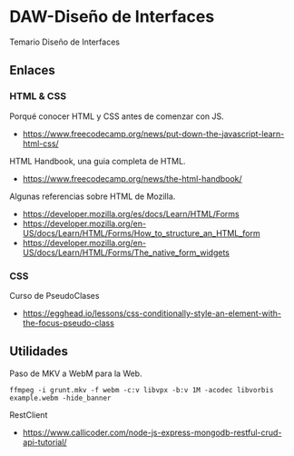# DAW-Diseño de Interfaces
Temario Diseño de Interfaces


## Enlaces 

### HTML & CSS

Porqué conocer HTML y CSS antes de comenzar con JS.

* https://www.freecodecamp.org/news/put-down-the-javascript-learn-html-css/

HTML Handbook, una guia completa de HTML.

* https://www.freecodecamp.org/news/the-html-handbook/

Algunas referencias sobre HTML de Mozilla.

* https://developer.mozilla.org/es/docs/Learn/HTML/Forms
* https://developer.mozilla.org/en-US/docs/Learn/HTML/Forms/How_to_structure_an_HTML_form
* https://developer.mozilla.org/en-US/docs/Learn/HTML/Forms/The_native_form_widgets


### CSS 

Curso de PseudoClases 

* https://egghead.io/lessons/css-conditionally-style-an-element-with-the-focus-pseudo-class


## Utilidades

Paso de MKV a WebM para la Web.
```
ffmpeg -i grunt.mkv -f webm -c:v libvpx -b:v 1M -acodec libvorbis example.webm -hide_banner
```

RestClient

* https://www.callicoder.com/node-js-express-mongodb-restful-crud-api-tutorial/
